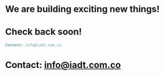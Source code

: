 # We are building exciting new things!
# Check back soon!




```markdown
Contact: info@iadt.com.co
```

# Contact: info@iadt.com.co
